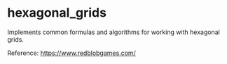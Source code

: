 # hexagonal_grids
Implements common formulas and algorithms for working with hexagonal grids. 

Reference: https://www.redblobgames.com/
